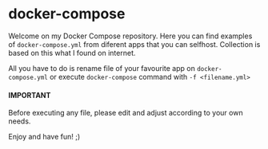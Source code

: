 # docker-compose
Welcome on my Docker Compose repository. Here you can find examples of `docker-compose.yml` from diferent apps that you can selfhost. Collection is based on this what I found on internet.

All you have to do is rename file of your favourite app on `docker-compose.yml` or execute `docker-compose` command with `-f <filename.yml>`

#### IMPORTANT
Before executing any file, please edit and adjust according to your own needs.

Enjoy and have fun! ;)
